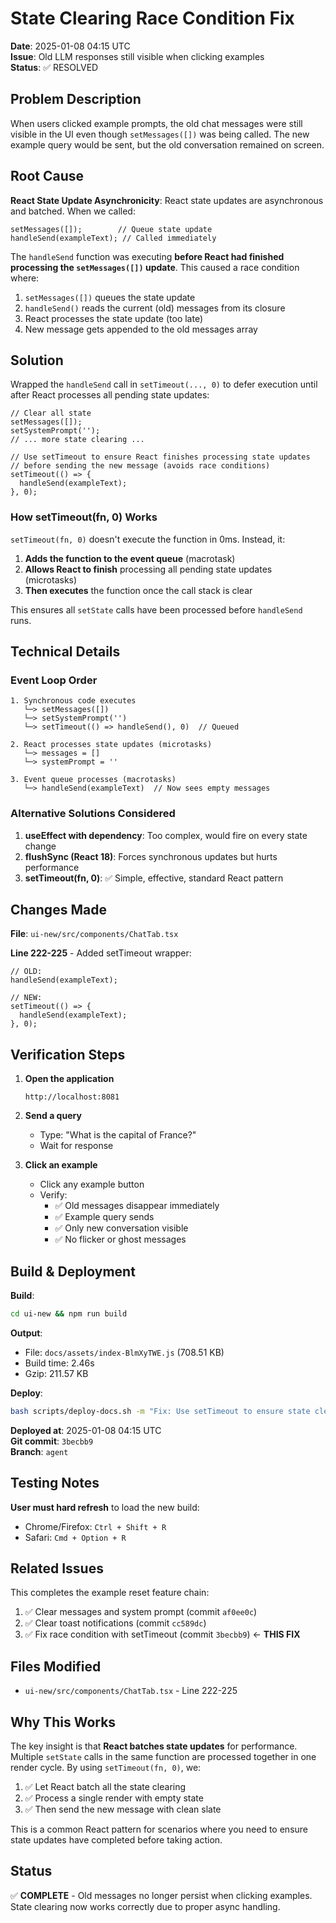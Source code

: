 # State Clearing Race Condition Fix

**Date**: 2025-01-08 04:15 UTC  
**Issue**: Old LLM responses still visible when clicking examples  
**Status**: ✅ RESOLVED

## Problem Description

When users clicked example prompts, the old chat messages were still visible in the UI even though `setMessages([])` was being called. The new example query would be sent, but the old conversation remained on screen.

## Root Cause

**React State Update Asynchronicity**: React state updates are asynchronous and batched. When we called:

```tsx
setMessages([]);        // Queue state update
handleSend(exampleText); // Called immediately
```

The `handleSend` function was executing **before React had finished processing the `setMessages([])` update**. This caused a race condition where:

1. `setMessages([])` queues the state update
2. `handleSend()` reads the current (old) messages from its closure
3. React processes the state update (too late)
4. New message gets appended to the old messages array

## Solution

Wrapped the `handleSend` call in `setTimeout(..., 0)` to defer execution until after React processes all pending state updates:

```tsx
// Clear all state
setMessages([]);
setSystemPrompt('');
// ... more state clearing ...

// Use setTimeout to ensure React finishes processing state updates
// before sending the new message (avoids race conditions)
setTimeout(() => {
  handleSend(exampleText);
}, 0);
```

### How setTimeout(fn, 0) Works

`setTimeout(fn, 0)` doesn't execute the function in 0ms. Instead, it:

1. **Adds the function to the event queue** (macrotask)
2. **Allows React to finish** processing all pending state updates (microtasks)
3. **Then executes** the function once the call stack is clear

This ensures all `setState` calls have been processed before `handleSend` runs.

## Technical Details

### Event Loop Order

```
1. Synchronous code executes
   └─> setMessages([])
   └─> setSystemPrompt('')
   └─> setTimeout(() => handleSend(), 0)  // Queued

2. React processes state updates (microtasks)
   └─> messages = []
   └─> systemPrompt = ''

3. Event queue processes (macrotasks)
   └─> handleSend(exampleText)  // Now sees empty messages
```

### Alternative Solutions Considered

1. **useEffect with dependency**: Too complex, would fire on every state change
2. **flushSync (React 18)**: Forces synchronous updates but hurts performance
3. **setTimeout(fn, 0)**: ✅ Simple, effective, standard React pattern

## Changes Made

**File**: `ui-new/src/components/ChatTab.tsx`

**Line 222-225** - Added setTimeout wrapper:

```tsx
// OLD:
handleSend(exampleText);

// NEW:
setTimeout(() => {
  handleSend(exampleText);
}, 0);
```

## Verification Steps

1. **Open the application**
   ```
   http://localhost:8081
   ```

2. **Send a query**
   - Type: "What is the capital of France?"
   - Wait for response

3. **Click an example**
   - Click any example button
   - Verify:
     - ✅ Old messages disappear immediately
     - ✅ Example query sends
     - ✅ Only new conversation visible
     - ✅ No flicker or ghost messages

## Build & Deployment

**Build**:
```bash
cd ui-new && npm run build
```

**Output**:
- File: `docs/assets/index-BlmXyTWE.js` (708.51 KB)
- Build time: 2.46s
- Gzip: 211.57 KB

**Deploy**:
```bash
bash scripts/deploy-docs.sh -m "Fix: Use setTimeout to ensure state clears before sending example query"
```

**Deployed at**: 2025-01-08 04:15 UTC  
**Git commit**: `3becbb9`  
**Branch**: `agent`

## Testing Notes

**User must hard refresh** to load the new build:
- Chrome/Firefox: `Ctrl + Shift + R`
- Safari: `Cmd + Option + R`

## Related Issues

This completes the example reset feature chain:

1. ✅ Clear messages and system prompt (commit `af0ee0c`)
2. ✅ Clear toast notifications (commit `cc589dc`)
3. ✅ Fix race condition with setTimeout (commit `3becbb9`) ← **THIS FIX**

## Files Modified

- `ui-new/src/components/ChatTab.tsx` - Line 222-225

## Why This Works

The key insight is that **React batches state updates** for performance. Multiple `setState` calls in the same function are processed together in one render cycle. By using `setTimeout(fn, 0)`, we:

1. ✅ Let React batch all the state clearing
2. ✅ Process a single render with empty state
3. ✅ Then send the new message with clean slate

This is a common React pattern for scenarios where you need to ensure state updates have completed before taking action.

## Status

✅ **COMPLETE** - Old messages no longer persist when clicking examples. State clearing now works correctly due to proper async handling.
